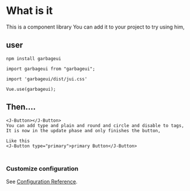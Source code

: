 # What is it
This is a component library
You can add it to your project to try using him,




## user
```
npm install garbageui
```

```
import garbageui from "garbageui";
```
```
import 'garbageui/dist/jui.css'
```
```
Vue.use(garbageui);
```
## Then....
```
<J-Button></J-Button>
You can add type and plain and round and circle and disable to tags,
It is now in the update phase and only finishes the button,

Like this
<J-Button type="primary">primary Button</J-Button>
```
### 
```

```

### Customize configuration
See [Configuration Reference](https://cli.vuejs.org/config/).
